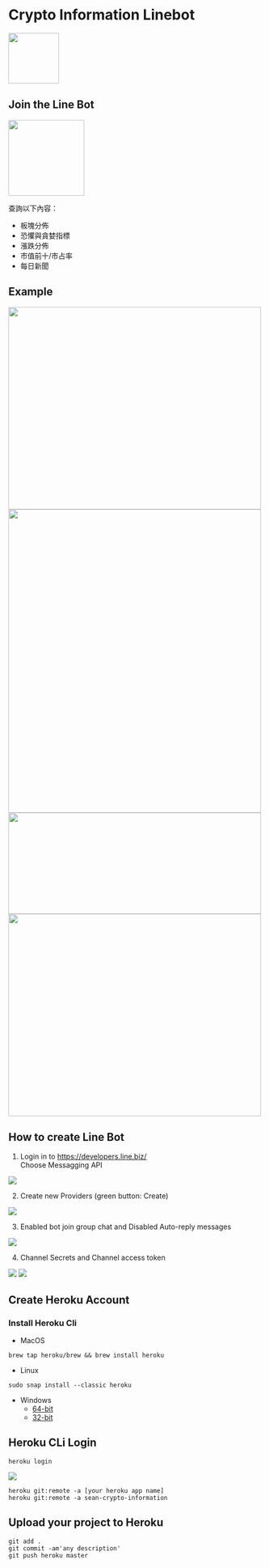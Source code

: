 # Crypto Information Linebot
<img src = "https://github.com/seanhung07/crypto-information-linebot/blob/main/img/logo.png" width="100" height="100">

## Join the Line Bot
<img src = "https://github.com/seanhung07/crypto-information-linebot/blob/main/img/qrcode.png" width="150" height="150">

查詢以下內容：
- 板塊分佈
- 恐懼與貪婪指標
- 漲跌分佈
- 市值前十/市占率
- 每日新聞

## Example

<img src = "https://github.com/seanhung07/crypto-information-linebot/blob/main/img/4.png" width="500" height="400">
<img src = "https://github.com/seanhung07/crypto-information-linebot/blob/main/img/1.png" width="500" height="600">
<img src = "https://github.com/seanhung07/crypto-information-linebot/blob/main/img/2.png" width="500" height="200">
<img src = "https://github.com/seanhung07/crypto-information-linebot/blob/main/img/3.png" width="500" height="400">

## How to create Line Bot

1. Login in to https://developers.line.biz/  </br> Choose Messagging API

<img src = "https://github.com/seanhung07/crypto-information-linebot/blob/main/img/explain1.png">

2. Create new Providers (green button: Create)

<img src = "https://github.com/seanhung07/crypto-information-linebot/blob/main/img/create.png">

3. Enabled bot join group chat and Disabled Auto-reply messages

<img src = "https://github.com/seanhung07/crypto-information-linebot/blob/main/img/setting.png">

4. Channel Secrets and Channel access token

<img src = "https://github.com/seanhung07/crypto-information-linebot/blob/main/img/explain2.png">
<img src = "https://github.com/seanhung07/crypto-information-linebot/blob/main/img/access.png">

## Create Heroku Account

### Install Heroku Cli
- MacOS 
```
brew tap heroku/brew && brew install heroku
```
- Linux
```
sudo snap install --classic heroku
```
- Windows
  - [64-bit](https://cli-assets.heroku.com/heroku-x64.exe)
  - [32-bit](https://cli-assets.heroku.com/heroku-x86.exe)
## Heroku CLi Login
```
heroku login
```
<img src = "https://github.com/seanhung07/crypto-information-linebot/blob/main/img/login.png">

```
heroku git:remote -a [your heroku app name]
heroku git:remote -a sean-crypto-information
```
## Upload your project to Heroku

```
git add .
git commit -am'any description'
git push heroku master
```
